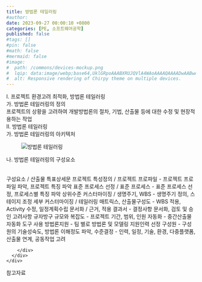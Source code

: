 ```yaml
---
title: 방법론 테일러링
#author: 
date: 2023-09-27 00:00:10 +0800
categories: [PE, 소프트웨어공학]
published: false
#tags: []
#pin: false
#math: false
#mermaid: false
#image:
#  path: /commons/devices-mockup.png
#  lqip: data:image/webp;base64,UklGRpoAAABXRUJQVlA4WAoAAAAQAAAADwAABwAAQUxQSDIAAAARL0AmbZurmr57yyIiqE8oiG0bejIYEQTgqiDA9vqnsUSI6H+oAERp2HZ65qP/VIAWAFZQOCBCAAAA8AEAnQEqEAAIAAVAfCWkAALp8sF8rgRgAP7o9FDvMCkMde9PK7euH5M1m6VWoDXf2FkP3BqV0ZYbO6NA/VFIAAAA
#  alt: Responsive rendering of Chirpy theme on multiple devices.
---
```


<div class="post-wrap">
  <div class="para">
    <div class="para-title">
      I. 프로젝트 환경고려 최적화, 방법론 테일러링
    </div>
    <div class="para-cntnt">
      <div class="para">
        <div class="para-title">
          가. 방법론 테일러링의 정의
        </div>
        <div class="para-cntnt">
            프로젝트의 상황을 고려하여 개발방법론의 절차, 기법, 산출물 등에 대한 수정 및 현장적용하는 작업
        </div>
      </div>
    </div>
  </div>
  
  <div class="para">
    <div class="para-title">
      II. 방법론 테일러링
    </div>
    <div class="para-cntnt">
      <div class="para">
        <div class="para-title">
          가. 방법론 테일러링의 아키텍처
        </div>
        <div class="para-cntnt">
          <figure class="post-figure">
            <img src="/assets/img/posts/방법론-테일러링.png" alt="방법론 테일러링">
<!--            <figcaption>Source: Unveiling the Metaverse: Exploring Emerging Trends, Multifaceted Perspectives, and Future Challenges</figcaption>-->
          </figure>
        </div>
      </div>
      <div class="para">
        <div class="para-title">
          나. 방법론 테일러링의 구성요소
        </div>
        <div class="para-cntnt">
          <table class="post-table">
          </table>
          구성요소 / 산출물 특표상세문
  프로젝트 특성정의 / 프로젝트 프로파일 - 프로젝트 프로파일 파악, 프로젝트 특징 파악 
  표준 프로세스 선정 / 표준 프로세스 - 표준 프로세스 선정, 프로세스별 특징 파악 
  상위수준 커스터마이징 / 생명주기, WBS - 생명주기 정의, 스테이지 조정 
  세부 커스터마이징 / 테일러링 매트릭스, 산출물구성도 - WBS 적용, Activity 수정, 일정계획수립 
  문서화 / 근거, 적용 결과서 - 결정사항 문서화, 검토 및 승인 
고려사항 규자방구
  규모와 복잡도 - 프로젝트 기간, 범위, 인원
  자동화 - 중간산출물 자동화 도구 사용
  방법론지원 - 팀 별로 방법론 및 모델링 지원인력 선정
  구성원 - 구성원의 기술성숙도, 방법론 이해정도 파악, 수준결정
- 인력, 일정, 기술, 환경, 다중플랫폼, 산출물 연계, 공동작업 고려

        </div>
      </div>
    </div>
  </div>

  <div class="refr-wrap">
    <div class="refr-title">
        참고자료
    </div>
    <ol class="refr-list">
    <!--    <li>(나현식, 최대선) <a target="_blank" href="https://scienceon.kisti.re.kr/commons/util/originalView.do?cn=JAKO202225948430499&oCn=JAKO202225948430499&dbt=JAKO&journal=NJOU00291864">메타버스 보안 위협 요소 및 대응 방안 검토</a></li>-->
    <!--    <li>(M. Uddin, S. Manickam, H. Ullah, M. Obaidat and A. Dandoush) <a target="_blank" href="https://ieeexplore.ieee.org/abstract/document/10138386">Unveiling the Metaverse: Exploring Emerging Trends, Multifaceted Perspectives, and Future Challenges</a></li>-->
    </ol>
  </div>
</div>
